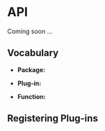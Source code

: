 # API

Coming soon ...

## Vocabulary

- **Package:**

- **Plug-in:**

- **Function:**

## Registering Plug-ins
